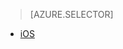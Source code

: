 > [AZURE.SELECTOR]
<!-- deleted by customization
- [iOS](/documentation/articles/app-service-mobile-ios-aad-sso)
-->
<!-- keep by customization: begin -->
- [iOS](/documentation/articles/app-service-mobile-dotnet-backend-ios-aad-sso-preview)
<!-- keep by customization: end -->
<!--- [Windows](/documentation/articles/mobile-services-windows-store-dotnet-adal-sso-authentication)-->